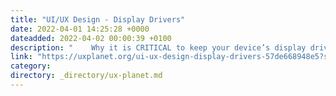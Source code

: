 ```yaml
---
title: "UI/UX Design - Display Drivers"
date: 2022-04-01 14:25:28 +0000
dateadded: 2022-04-02 00:00:39 +0100
description: "    Why it is CRITICAL to keep your device’s display drivers up-to-date, and what to do if they get knocked out.  Continue reading on UX Planet »  "
link: "https://uxplanet.org/ui-ux-design-display-drivers-57de668948e5?source=rss----819cc2aaeee0---4"
category:
directory: _directory/ux-planet.md
---
```

